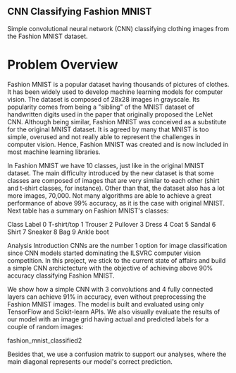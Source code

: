## CNN Classifying Fashion MNIST
Simple convolutional neural network (CNN) classifying clothing images from the Fashion MNIST dataset.
# Problem Overview
Fashion MNIST is a popular dataset having thousands of pictures of clothes. It has been widely used to develop machine learning models for computer vision. The dataset is composed of 28x28 images in grayscale. Its popularity comes from being a "sibling" of the MNIST dataset of handwritten digits used in the paper that originally proposed the LeNet CNN. Although being similar, Fashion MNIST was conceived as a substitute for the original MNIST dataset. It is agreed by many that MNIST is too simple, overused and not really able to represent the challenges in computer vision. Hence, Fashion MNIST was created and is now included in most machine learning libraries.

In Fashion MNIST we have 10 classes, just like in the original MNIST dataset. The main difficulty introduced by the new dataset is that some classes are composed of images that are very similar to each other (shirt and t-shirt classes, for instance). Other than that, the dataset also has a lot more images, 70,000. Not many algorithms are able to achieve a great performance of above 99% accuracy, as it is the case with original MNIST. Next table has a summary on Fashion MNIST's classes:

Class	Label
0	T-shirt/top
1	Trouser
2	Pullover
3	Dress
4	Coat
5	Sandal
6	Shirt
7	Sneaker
8	Bag
9	Ankle boot

Analysis Introduction
CNNs are the number 1 option for image classification since CNN models started dominating the ILSVRC computer vision competition. In this project, we stick to the current state of affairs and build a simple CNN archictecture with the objective of achieving above 90% accuracy classifying Fashion MNIST.

We show how a simple CNN with 3 convolutions and 4 fully connected layers can achieve 91% in accuracy, even without preprocessing the Fashion MNIST images. The model is built and evaluated using only TensorFlow and Scikit-learn APIs. We also visually evaluate the results of our model with an image grid having actual and predicted labels for a couple of random images:

fashion_mnist_classified2

Besides that, we use a confusion matrix to support our analyses, where the main diagonal represents our model's correct prediction.
